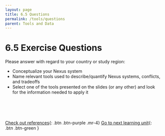 ```yaml
---
layout: page
title: 6.5 Questions
permalink: /tools/questions
parent: Tools and Data
---
```

# 6.5 Exercise Questions

Please answer with regard to your country or study region:

- Conceptualize your Nexus system
- Name relevant tools used to describe/quantify Nexus systems, conflicts, and tradeoffs
- Select one of the tools presented on the slides (or any other) and look for the information needed to apply it

<br/> <br/>
<br/> <br/>
[Check out references](https://waterbender231.github.io/wef-nexus-online-course/tools/references){: .btn .btn-purple .mr-4}
[Go to next learning unit](https://waterbender231.github.io/wef-nexus-online-course/governance/){: .btn .btn-green }